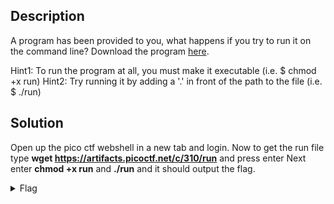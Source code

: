 ## Description

A program has been provided to you, what happens if you try to run it on the command line?
Download the program [here](https://artifacts.picoctf.net/c/310/run).

Hint1: To run the program at all, you must make it executable (i.e. $ chmod +x run)
Hint2: Try running it by adding a '.' in front of the path to the file (i.e. $ ./run)

## Solution

Open up the pico ctf webshell in a new tab and login. Now to get the run file type **wget https://artifacts.picoctf.net/c/310/run** and press enter
Next enter **chmod +x run** and **./run** and it should output the flag.

<details>
  <summary>Flag</summary>
  
  
    picoCTF{U51N6_Y0Ur_F1r57_F113_47cf2b7b}

</details>


